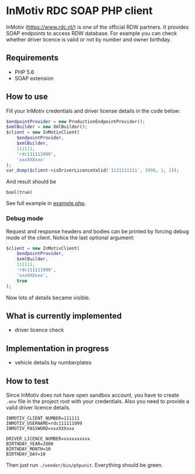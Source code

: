 # InMotiv RDC SOAP PHP client

InMotiv (https://www.rdc.nl/) is one of the official RDW partners. It provides SOAP endpoints to access RDW database.
For example you can check whether driver licence is valid or not by number and owner birthday. 

## Requirements

* PHP 5.6
* SOAP extension

## How to use

Fill your InMotiv credentials and driver license details in the code below: 

```php
$endpointProvider = new ProductionEndpointProvider();
$xmlBuilder = new XmlBuilder();
$client = new InMotivClient(
    $endpointProvider,
    $xmlBuilder,
    111111,
    'rdc111111999',
    'xxxXXXxxx'
);
var_dump($client->isDriverLicenceValid('1111111111', 1990, 1, 1));
```

And result should be

```
bool(true)
```

See full example in [example.php](example.php).

### Debug mode

Request and response headers and bodies can be printed by forcing debug mode of the client.
Notice the last optional argument:

```php
$client = new InMotivClient(
    $endpointProvider,
    $xmlBuilder,
    111111,
    'rdc111111999',
    'xxxXXXxxx',
    true
);
```

Now lots of details became visible.

## What is currently implemented

* driver licence check

## Implementation in progress

* vehicle details by numberplates

## How to test

Since InMotiv does not have open sandbox account, you have to create `.env` file in the project root with
your credentials. Also you need to provide a valid driver licence details.

```
INMOTIV_CLIENT_NUMBER=111111
INMOTIV_USERNAME=rdc111111999
INMOTIV_PASSWORD=xxxXXXxxx

DRIVER_LICENCE_NUMBER=xxxxxxxxxx
BIRTHDAY_YEAR=2000
BIRTHDAY_MONTH=10
BIRTHDAY_DAY=10
```

Then just run `./vendor/bin/phpunit`. Everything should be green.
